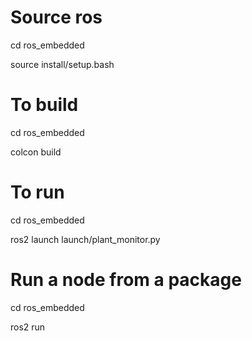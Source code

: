 # Source ros
cd ros_embedded 

source install/setup.bash

# To build 
cd ros_embedded

colcon build

# To run
cd ros_embedded

ros2 launch launch/plant_monitor.py

# Run a node from a package
cd ros_embedded

ros2 run <package> <node>





